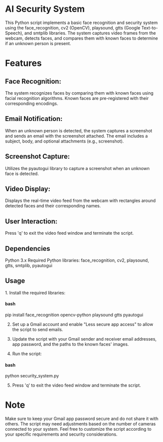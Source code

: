 <h1>AI Security System</h1>
<p>This Python script implements a basic face recognition and security system using the face_recognition, cv2 (OpenCV), playsound, gtts (Google Text-to-Speech), and smtplib libraries. The system captures video frames from the webcam, detects faces, and compares them with known faces to determine if an unknown person is present.</p>

<h1>Features</h1>
<h2>Face Recognition:</h2>

<p>The system recognizes faces by comparing them with known faces using facial recognition algorithms.
Known faces are pre-registered with their corresponding encodings.</p>
<h2>Email Notification:</h2>

<p>When an unknown person is detected, the system captures a screenshot and sends an email with the screenshot attached.
The email includes a subject, body, and optional attachments (e.g., screenshot).</p>
<h2>Screenshot Capture:</h2>

<p>Utilizes the pyautogui library to capture a screenshot when an unknown face is detected.</p>
<h2>Video Display:</h2>

<p>Displays the real-time video feed from the webcam with rectangles around detected faces and their corresponding names.</p>
<h2>User Interaction:</h2>

<p>Press 'q' to exit the video feed window and terminate the script.</p>
<h2>Dependencies</h2>
<p>Python 3.x
Required Python libraries: face_recognition, cv2, playsound, gtts, smtplib, pyautogui</p>
<h2>Usage</h2>
1. Install the required libraries:

<h4>bash</h4>
pip install face_recognition opencv-python playsound gtts pyautogui

2. Set up a Gmail account and enable "Less secure app access" to allow the script to send emails.

3. Update the script with your Gmail sender and receiver email addresses, app password, and the paths to the known faces' images.

4. Run the script:

<h4>bash</h4>
python security_system.py

5. Press 'q' to exit the video feed window and terminate the script.

<h1>Note</h1>
<p>Make sure to keep your Gmail app password secure and do not share it with others.
The script may need adjustments based on the number of cameras connected to your system.
Feel free to customize the script according to your specific requirements and security considerations.</p>
